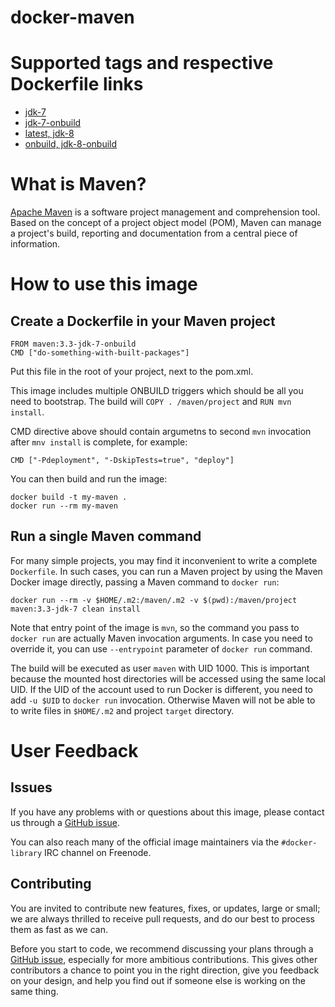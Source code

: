 docker-maven
============

# Supported tags and respective Dockerfile links

* [jdk-7](https://github.com/carlossg/docker-maven/blob/master/jdk-7/Dockerfile)
* [jdk-7-onbuild](https://github.com/carlossg/docker-maven/blob/master/jdk-7/onbuild/Dockerfile)
* [latest, jdk-8](https://github.com/carlossg/docker-maven/blob/master/jdk-8/Dockerfile)
* [onbuild, jdk-8-onbuild](https://github.com/carlossg/docker-maven/blob/master/jdk-8/onbuild/Dockerfile)

# What is Maven?

[Apache Maven](http://maven.apache.org) is a software project management and comprehension tool.
Based on the concept of a project object model (POM),
Maven can manage a project's build,
reporting and documentation from a central piece of information.


# How to use this image

## Create a Dockerfile in your Maven project

    FROM maven:3.3-jdk-7-onbuild
    CMD ["do-something-with-built-packages"]

Put this file in the root of your project, next to the pom.xml.

This image includes multiple ONBUILD triggers which should be all you need to bootstrap.
The build will `COPY . /maven/project` and `RUN mvn install`.

CMD directive above should contain argumetns to second `mvn` invocation after `mnv install` is
complete, for example:

    CMD ["-Pdeployment", "-DskipTests=true", "deploy"]

You can then build and run the image:

    docker build -t my-maven .
    docker run --rm my-maven


## Run a single Maven command

For many simple projects, you may find it inconvenient to write a complete `Dockerfile`.
In such cases, you can run a Maven project by using the Maven Docker image directly,
passing a Maven command to `docker run`:

    docker run --rm -v $HOME/.m2:/maven/.m2 -v $(pwd):/maven/project maven:3.3-jdk-7 clean install

Note that entry point of the image is `mvn`, so the command you pass to `docker run` are actually
Maven invocation arguments. In case you need to override it, you can use `--entrypoint` parameter
of `docker run` command.

The build will be executed as user `maven` with UID 1000. This is important because the mounted
host directories will be accessed using the same local UID. If the UID of the account used to
run Docker is different, you need to add `-u $UID` to `docker run` invocation. Otherwise Maven will
not be able to to write files in `$HOME/.m2` and project `target` directory.

# User Feedback

## Issues

If you have any problems with or questions about this image, please contact us
through a [GitHub issue](https://github.com/carlossg/docker-maven/issues).

You can also reach many of the official image maintainers via the `#docker-library` IRC channel on Freenode.

## Contributing

You are invited to contribute new features, fixes, or updates, large or small; we are always thrilled to receive pull requests, and do our best to process them as fast as we can.

Before you start to code, we recommend discussing your plans through a [GitHub issue](https://github.com/carlossg/docker-maven/issues),
especially for more ambitious contributions.
This gives other contributors a chance to point you in the right direction,
give you feedback on your design, and help you find out if someone else is working on the same thing.
